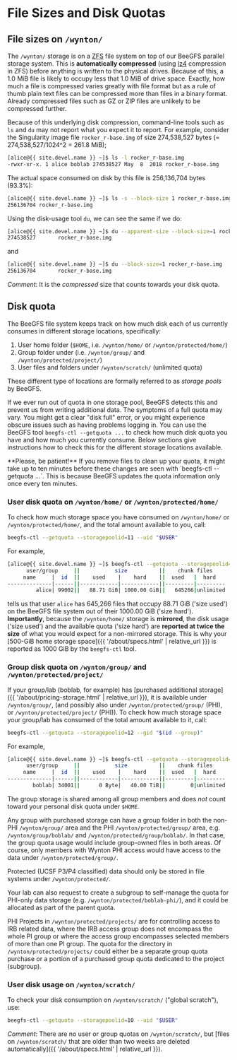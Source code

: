 # File Sizes and Disk Quotas

## File sizes on `/wynton/`

The `/wynton/` storage is on a [ZFS] file system on top of our BeeGFS parallel storage system. This is **automatically compressed** (using [lz4] compression in ZFS) before anything is written to the physical drives.  Because of this, a 1.0 MiB file is likely to occupy less that 1.0 MiB of drive space.  Exactly, how much a file is compressed varies greatly with file format but as a rule of thumb plain text files can be compressed more than files in a binary format.  Already compressed files such as GZ or ZIP files are unlikely to be compressed further.

Because of this underlying disk compression, command-line tools such as `ls` and `du` may not report what you expect it to report.  For example, consider the Singularity image file `rocker_r-base.img` of size 274,538,527 bytes (= 274,538,527/1024^2 = 261.8 MiB);

```sh
[alice@{{ site.devel.name }} ~]$ ls -l rocker_r-base.img
-rwxr-xr-x. 1 alice boblab 274538527 May  8  2018 rocker_r-base.img
```
The actual space consumed on disk by this file is 256,136,704 bytes (93.3%):
```sh
[alice@{{ site.devel.name }} ~]$ ls -s --block-size 1 rocker_r-base.img
256136704 rocker_r-base.img
```

Using the disk-usage tool `du`, we can see the same if we do:
```sh
[alice@{{ site.devel.name }} ~]$ du --apparent-size --block-size=1 rocker_r-base.img
274538527       rocker_r-base.img
```
and
```sh
[alice@{{ site.devel.name }} ~]$ du --block-size=1 rocker_r-base.img
256136704       rocker_r-base.img
```

_Comment_: It is the _compressed_ size that counts towards your disk quota.


## Disk quota

The BeeGFS file system keeps track on how much disk each of us currently consumes in different storage locations, specifically:

1. User home folder (`$HOME`, i.e. `/wynton/home/` or `/wynton/protected/home/`)
2. Group folder under (i.e. `/wynton/group/` and `/wynton/protected/project/`)
3. User files and folders under `/wynton/scratch/` (unlimited quota)

These different type of locations are formally referred to as _storage pools_ by BeeGFS.

If we ever run out of quota in one storage pool, BeeGFS detects this and prevent us from writing additional data. The symptoms of a full quota may vary.  You might get a clear "disk full" error, or you might experience obscure issues such as having problems logging in.
You can use the BeeGFS tool `beegfs-ctl --getquota ...` to check how much disk quota you have and how much you currently consume.  Below sections give instructions how to check this for the different storage locations available.

<div class="alert alert-warning" role="alert" markdown="1">
**Please, be patient!**  If you remove files to clean up your quota, it might take up to ten minutes before these changes are seen with `beegfs-ctl --getquota ...`.  This is because BeeGFS updates the quota information only once every ten minutes.
</div>


### User disk quota on `/wynton/home/` or `/wynton/protected/home/`

To check how much storage space you have consumed on `/wynton/home/` or `/wynton/protected/home/`, and the total amount available to you, call:

```sh
beegfs-ctl --getquota --storagepoolid=11 --uid "$USER"
```

For example,

```sh
[alice@{{ site.devel.name }} ~]$ beegfs-ctl --getquota --storagepoolid=11 --uid "$USER"
      user/group     ||           size          ||    chunk files    
     name     |  id  ||    used    |    hard    ||  used   |  hard   
--------------|------||------------|------------||---------|---------
         alice| 99002||   88.71 GiB| 1000.00 GiB||   645266|unlimited
```

tells us that user `alice` has 645,266 files that occupy 88.71 GiB ('size used') on the BeeGFS file system out of their 1000.00 GiB ('size hard').  **Importantly**, because the `/wynton/home/` storage is **mirrored**, the disk usage ('size used') and the available quota ('size hard') are **reported at twice the size** of what you would expect for a non-mirrored storage.  This is why your [500-GiB home storage space]({{ '/about/specs.html' | relative_url }}) is reported as 1000 GiB by the `beegfs-ctl` tool.

### Group disk quota on `/wynton/group/` and `/wynton/protected/project/`

If your group/lab (boblab, for example) has [purchased additional storage]({{ '/about/pricing-storage.html' | relative_url }}), it is available under `/wynton/group/`, (and possibly also under `/wynton/protected/group/` (PHI), or `/wynton/protected/project/` (PHI)).  To check how much storage space your group/lab has consumed of the total amount available to it, call:

```sh
beegfs-ctl --getquota --storagepoolid=12 --gid "$(id --group)"
```

For example,

```sh
[alice@{{ site.devel.name }} ~]$ beegfs-ctl --getquota --storagepoolid=12 --gid "$(id --group)"
      user/group     ||           size          ||    chunk files
     name     |  id  ||    used    |    hard    ||  used   |  hard
--------------|------||------------|------------||---------|---------
        boblab| 34001||      0 Byte|   40.00 TiB||        0|unlimited
```

The group storage is shared among all group members and does _not_ count toward your personal disk quota under `$HOME`.

Any group with purchased storage can have a group folder in both the non-PHI `/wynton/group/` area and the PHI `/wynton/protected/group/` area, e.g. `/wynton/group/boblab/` and `/wynton/protected/group/boblab/`. In that case, the group quota usage would include group-owned files in both areas. Of course, only members with Wynton PHI access would have access to the data under `/wynton/protected/group/`.

Protected (UCSF P3/P4 classified) data should only be stored in file systems under `/wynton/protected/`.

Your lab can also request to create a subgroup to self-manage the quota for PHI-only data storage (e.g. `/wynton/protected/boblab-phi/`), and it could be allocated as part of the parent quota.

PHI Projects in `/wynton/protected/projects/` are for controlling access to IRB related data, where the IRB access group does not encompass the whole PI group or where the access group encompasses selected members of more than one PI group. The quota for the directory in `/wynton/protected/projects/` could either be a separate group quota purchase or a portion of a purchased group quota dedicated to the project (subgroup).

### User disk usage on `/wynton/scratch/`

To check your disk consumption on `/wynton/scratch/` ("global scratch"), use:

```sh
beegfs-ctl --getquota --storagepoolid=10 --uid "$USER"
```

_Comment_: There are no user or group quotas on `/wynton/scratch/`, but [files on `/wynton/scratch/` that are older than two weeks are deleted automatically]({{ '/about/specs.html' | relative_url }}).



[lz4]: https://en.wikipedia.org/wiki/LZ4_(compression_algorithm)
[ZFS]: https://en.wikipedia.org/wiki/ZFS
